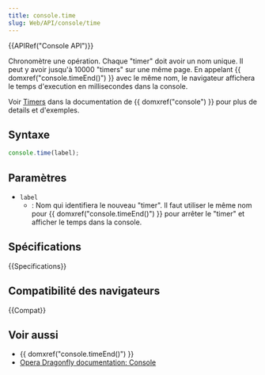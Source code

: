 ```yaml
---
title: console.time
slug: Web/API/console/time
---
```


{{APIRef("Console API")}}

Chronomètre une opération. Chaque "timer" doit avoir un nom unique. Il peut y avoir jusqu'à 10000 "timers" sur une même page. En appelant {{ domxref("console.timeEnd()") }} avec le même nom, le navigateur affichera le temps d'execution en millisecondes dans la console.

Voir [Timers](/fr/docs/Web/API/console#Timers) dans la documentation de {{ domxref("console") }} pour plus de details et d'exemples.

## Syntaxe

```js
console.time(label);
```

## Paramètres

- `label`
  - : Nom qui identifiera le nouveau "timer". Il faut utiliser le même nom pour {{ domxref("console.timeEnd()") }} pour arrêter le "timer" et afficher le temps dans la console.

## Spécifications

{{Specifications}}

## Compatibilité des navigateurs

{{Compat}}

## Voir aussi

- {{ domxref("console.timeEnd()") }}
- [Opera Dragonfly documentation: Console](http://www.opera.com/dragonfly/documentation/console/)

